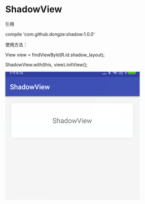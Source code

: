 # ShadowView

<p>
引用
</p>

<p>
compile 'com.github.dongze:shadow:1.0.0'
</p>

<p>
使用方法：
</p>

<p>
View view = findViewById(R.id.shadow_layout);
</p>

<p>
ShadowView.with(this, view).initView();
</p>


![效果](https://github.com/eatdefecat/ShadowView/blob/master/img/20180410161638.png?raw=true)
